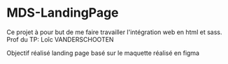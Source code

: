 # MDS-LandingPage
Ce projet à pour but de me faire travailler l'intégration web en html et sass.
Prof du TP: Loîc VANDERSCHOOTEN

Objectif réalisé landing page basé sur le maquette réalisé en figma
